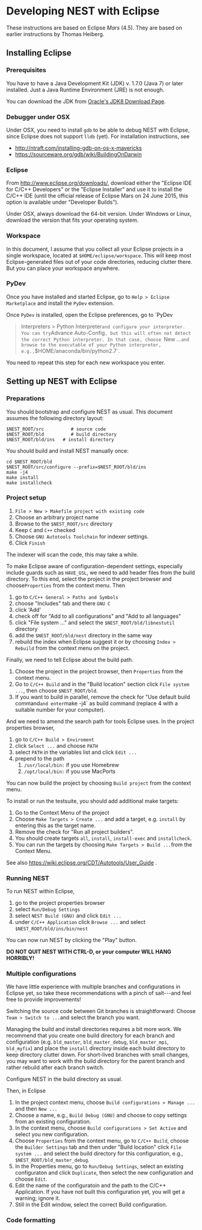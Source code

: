 # Developing NEST with Eclipse

These instructions are based on Eclipse *Mars* (4.5). They are based
on earlier instructions by Thomas Heiberg.

## Installing Eclipse

### Prerequisites

You have to have a Java Development Kit (JDK) v. 1.7.0 (Java 7) or later
installed. Just a Java Runtime Environment (JRE) is not enough.

You can download the JDK from
[Oracle's JDK8 Download Page](http://www.oracle.com/technetwork/java/javase/downloads/jdk8-downloads-2133151.html).

### Debugger under OSX

Under OSX, you need to install `gdb` to be able to debug NEST with
Eclipse, since Eclipse does not support `lldb` (yet). For installation
instructions, see

 - http://ntraft.com/installing-gdb-on-os-x-mavericks
 - https://sourceware.org/gdb/wiki/BuildingOnDarwin

### Eclipse

From http://www.eclipse.org/downloads/, download either the "Eclipse
IDE for C/C++ Developers" or the "Eclipse Installer" and use it to
install the C/C++ IDE (until the official release of Eclipse Mars on
24 June 2015, this option is available under "Developer Builds").

Under OSX, always download the 64-bit version. Under Windows or Linux,
download the version that fits your operating system.

### Workspace

In this document, I assume that you collect all your Eclipse projects
in a single workspace, located at `$HOME/eclipse/workspace`. This will
keep most Eclipse-generated files out of your code directories,
reducing clutter there. But you can place your workspace
anywhere.

### PyDev

Once you have installed and started Eclipse, go to `Help > Eclipse
Marketplace` and install the `PyDev` extension.

Once `PyDev` is installed, open the Eclipse preferences, go to `PyDev
> Interpreters > Python Interpreter` and configure your
interpreter. You can try `Advance Auto-Config`, but this will often
not detect the correct Python interpreter. In that case, choose `New
...` and browse to the executable of your Python interpreter, e.g.,
`$HOME/anaconda/bin/python2.7`.

You need to repeat this step for each new workspace you enter.

## Setting up NEST with Eclipse

### Preparations

You should bootstrap and configure NEST as usual. This document
assumes the following directory layout:

    $NEST_ROOT/src          # source code
    $NEST_ROOT/bld          # build directory
    $NEST_ROOT/bld/ins   # install directory

You should build and install NEST manually once:

    cd $NEST_ROOT/bld
    $NEST_ROOT/src/configure --prefix=$NEST_ROOT/bld/ins
	make -j4
	make install
	make installcheck

### Project setup

1. `File > New > Makefile project with existing code`
1. Choose an arbitrary project name
1. Browse to the `$NEST_ROOT/src` directory
1. Keep `C` and `C++` checked
1. Choose `GNU Autotools Toolchain` for indexer settings.
1. Click `Finish`

The indexer will scan the code, this may take a while.

To make Eclipse aware of configuration-dependent settings, especially
include guards such as `HAVE_GSL`, we need to add header files from
the build directory. To this end, select the project in the project
browser and choose`Properties` from the context menu. Then

1. go to `C/C++ General > Paths and Symbols`
1. choose "Includes" tab and there `GNU C`
1. click 'Add'
1. check off for "Add to all configurations" and "Add to all
languages"
1. click "File system ..." and select the `$NEST_ROOT/bld/libnestutil`
directory
1. add the `$NEST_ROOT/bld/nest` directory in the same way
1. rebuild the index when Eclipse suggest it or by choosing `Index >
   Rebuild` from the context menu on the project.

Finally, we need to tell Eclipse about the build path.

1. Choose the project in the project browser, then `Properties` from the context
menu.
1. Go to `C/C++ Build` and in the "Build location" section click
`File system ...`, then choose `$NEST_ROOT/bld`.
1. If you want to build in parallel, remove the check for "Use default
   build command` and enter `make -j4` as build command (replace 4
   with a suitable number for your computer).

And we need to amend the search path for tools Eclipse uses. In the
project properties browser,

1. go to `C/C++ Build > Enviroment`
1. click `Select ...` and choose `PATH`
1. select `PATH` in the variables list and click `Edit ...`
1. prepend to the path
    1. `/usr/local/bin:` if you use Homebrew
    1. `/opt/local/bin:` if you use MacPorts

You can now build the project by choosing `Build project` from the
context menu.

To install or run the testsuite, you should add additional make
targets:

1. Go to the Context Menu of the project
1. Choose `Make Targets > Create ...` and add a target,
e.g. `install` by entering this as the target name.
1. Remove the check for "Run all project builders".
1. You should create targets `all`, `install`, `install-exec` and
`installcheck`.
1. You can run the targets by choosing `Make Targets > Build ...`from
the Context Menu.

See also https://wiki.eclipse.org/CDT/Autotools/User_Guide .

### Running NEST

To run NEST within Eclipse,

1. go to the project properties browser
1. select `Run/Debug Settings`
1. select `NEST Build (GNU)` and click `Edit ...`
1. under `C/C++ Application` click `Browse ...` and select
`$NEST_ROOT/bld/ins/bin/nest`

You can now run NEST by clicking the "Play" button.

**DO NOT QUIT NEST WITH CTRL-D, or your computer WILL HANG HORRIBLY!**


### Multiple configurations

We have little experience with multiple branches and configurations in
Eclipse yet, so take these recommendations with a pinch of salt---and
feel free to provide improvements!

Switching the source code between Git branches is straightforward:
Choose `Team > Switch to ...`and select the branch you want.

Managing the build and install directories requires a bit more
work. We recommend that you create one build directory for each branch
and configuration (e.g. `bld_master`, `bld_master_debug`,
`bld_master_mpi`, `bld_myfix`) and place the `install` directory
inside each build directory to keep directory clutter down. For
short-lived branches with small changes, you may want to work with the
build directory for the parent branch and rather rebuild after each
branch switch.

Configure NEST in the build directory as usual.

Then, in Eclipse

1. In the project context menu, choose `Build configurations > Manage
...` and then `New ...`
1. Choose a name, e.g., `Build Debug (GNU)` and choose to copy
settings from an existing configuration.
1. In the context menu, choose `Build configurations > Set Active` and
select you new configuration.
1. Choose `Properties` from the context menu, go to `C/C++ Build`,
   choose the `Builder Settings` tab and then under "Build location"
   click `File system ...` and select the build directory for this
   configuration, e.g., `$NEST_ROOT/bld_master_debug`.
1. In the Properties menu, go to `Run/Debug Settings`, select an
existing configuraton and click `Duplicate`, then select the new
configuration and choose `Edit`. 
1. Edit the name of the configuratoin and the  path to the C/C++
   Application. If you have not built this configuration yet, you will get a warning; ignore it.
1. Still in the Edit window, select the correct Build configuration.


### Code formatting
